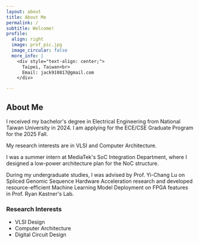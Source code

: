```yaml
---
layout: about
title: About Me
permalink: /
subtitle: Welcome!
profile:
  align: right
  image: prof_pic.jpg
  image_circular: false
  more_info: |
    <div style="text-align: center;">
      Taipei, Taiwan<br>
      Email: jack910817@gmail.com
    </div>

---
```


## About Me
I received my bachelor's degree in Electrical Engineering from National Taiwan University in 2024. I am applying for the ECE/CSE Graduate Program for the 2025 Fall. 

My research interests are in VLSI and Computer Architecture.

I was a summer intern at MediaTek's SoC Integration Department, where I designed a low-power architecture plan for the NoC structure.  

During my undergraduate studies, I was advised by Prof. Yi-Chang Lu on Spliced Genomic Sequence Hardware Acceleration research and developed resource-efficient Machine Learning Model Deployment on FPGA features in Prof. Ryan Kastner's Lab.

### Research Interests
* VLSI Design
* Computer Architecture
* Digital Circuit Design
